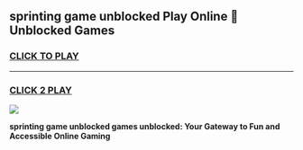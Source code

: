 
## sprinting game unblocked Play Online 👋 Unblocked Games
<h3>
<a href="https://premium.freeplayer.one?title=sprinting_game_unblocked&ref=19F">CLICK TO PLAY</a></h3>
<hr>

<h3>
<a href="https://premium.freeplayer.one?title=sprinting_game_unblocked&ref=19F">CLICK 2 PLAY</a>
  
</h3>

<a href="https://premium.freeplayer.one?title=sprinting_game_unblocked&ref=19F"><img src="https://clearcache.store/games.png"></a>


**sprinting game unblocked games unblocked: Your Gateway to Fun and Accessible Online Gaming**
